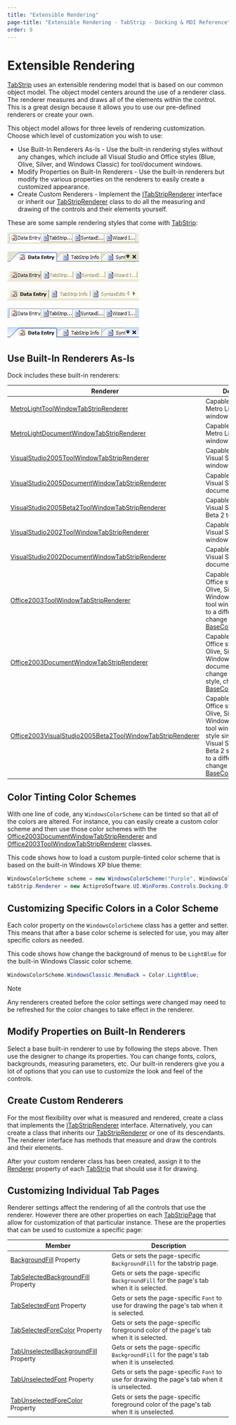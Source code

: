 ```yaml
---
title: "Extensible Rendering"
page-title: "Extensible Rendering - TabStrip - Docking & MDI Reference"
order: 9
---
```

# Extensible Rendering

[TabStrip](xref:ActiproSoftware.UI.WinForms.Controls.Docking.TabStrip) uses an extensible rendering model that is based on our common object model.  The object model centers around the use of a renderer class.  The renderer measures and draws all of the elements within the control.  This is a great design because it allows you to use our pre-defined renderers or create your own.

This object model allows for three levels of rendering customization.  Choose which level of customization you wish to use:

- Use Built-In Renderers As-Is - Use the built-in rendering styles without any changes, which include all Visual Studio and Office styles (Blue, Olive, Silver, and Windows Classic) for tool/document windows.
- Modify Properties on Built-In Renderers - Use the built-in renderers but modify the various properties on the renderers to easily create a customized appearance.
- Create Custom Renderers - Implement the [ITabStripRenderer](xref:ActiproSoftware.UI.WinForms.Controls.Docking.ITabStripRenderer) interface or inherit our [TabStripRenderer](xref:ActiproSoftware.UI.WinForms.Controls.Docking.TabStripRenderer) class to do all the measuring and drawing of the controls and their elements yourself.

These are some sample rendering styles that come with [TabStrip](xref:ActiproSoftware.UI.WinForms.Controls.Docking.TabStrip):

![Screenshot](../images/tabstrip-visual-studio-2005-tool-window.gif)

![Screenshot](../images/tabstrip-visual-studio-2005-document-window.gif)

![Screenshot](../images/tabstrip-visual-studio-2002-tool-window.gif)

![Screenshot](../images/tabstrip-visual-studio-2002-document-window.gif)

![Screenshot](../images/tabstrip-office-2003-tool-window.gif)

![Screenshot](../images/tabstrip-office-2003-document-window.gif)

## Use Built-In Renderers As-Is

Dock includes these built-in renderers:

| Renderer | Description |
|-----|-----|
| [MetroLightToolWindowTabStripRenderer](xref:ActiproSoftware.UI.WinForms.Controls.Docking.MetroLightToolWindowTabStripRenderer) | Capable of drawing a Metro Light tool window. |
| [MetroLightDocumentWindowTabStripRenderer](xref:ActiproSoftware.UI.WinForms.Controls.Docking.MetroLightDocumentWindowTabStripRenderer) | Capable of drawing a Metro Light document window. |
| [VisualStudio2005ToolWindowTabStripRenderer](xref:ActiproSoftware.UI.WinForms.Controls.Docking.VisualStudio2005ToolWindowTabStripRenderer) | Capable of drawing a Visual Studio 2005 tool window. |
| [VisualStudio2005DocumentWindowTabStripRenderer](xref:ActiproSoftware.UI.WinForms.Controls.Docking.VisualStudio2005DocumentWindowTabStripRenderer) | Capable of drawing a Visual Studio 2005 document window. |
| [VisualStudio2005Beta2ToolWindowTabStripRenderer](xref:ActiproSoftware.UI.WinForms.Controls.Docking.VisualStudio2005Beta2ToolWindowTabStripRenderer) | Capable of drawing a Visual Studio 2005 Beta 2 tool window. |
| [VisualStudio2002ToolWindowTabStripRenderer](xref:ActiproSoftware.UI.WinForms.Controls.Docking.VisualStudio2002ToolWindowTabStripRenderer) | Capable of drawing a Visual Studio 2002 tool window. |
| [VisualStudio2002DocumentWindowTabStripRenderer](xref:ActiproSoftware.UI.WinForms.Controls.Docking.VisualStudio2002DocumentWindowTabStripRenderer) | Capable of drawing a Visual Studio 2002 document window. |
| [Office2003ToolWindowTabStripRenderer](xref:ActiproSoftware.UI.WinForms.Controls.Docking.Office2003ToolWindowTabStripRenderer) | Capable of drawing all Office styles (Blue, Olive, Silver, and Windows Classic) for a tool window.  To change to a different style, change the [BaseColorSchemeType](xref:ActiproSoftware.UI.WinForms.Controls.Docking.Office2003ToolWindowTabStripRenderer.BaseColorSchemeType). |
| [Office2003DocumentWindowTabStripRenderer](xref:ActiproSoftware.UI.WinForms.Controls.Docking.Office2003DocumentWindowTabStripRenderer) | Capable of drawing all Office styles (Blue, Olive, Silver, and Windows Classic) for a document window.  To change to a different style, change the [BaseColorSchemeType](xref:ActiproSoftware.UI.WinForms.Controls.Docking.Office2003DocumentWindowTabStripRenderer.BaseColorSchemeType). |
| [Office2003VisualStudio2005Beta2ToolWindowTabStripRenderer](xref:ActiproSoftware.UI.WinForms.Controls.Docking.Office2003VisualStudio2005Beta2ToolWindowTabStripRenderer) | Capable of drawing all Office styles (Blue, Olive, Silver, and Windows Classic) for a tool window, using a style similar to the Visual Studio 2005 Beta 2 style.  To change to a different style, change the [BaseColorSchemeType](xref:ActiproSoftware.UI.WinForms.Controls.Docking.Office2003ToolWindowTabStripRenderer.BaseColorSchemeType). |

## Color Tinting Color Schemes

With one line of code, any `WindowsColorScheme` can be tinted so that all of the colors are altered.  For instance, you can easily create a custom color scheme and then use those color schemes with the [Office2003DocumentWindowTabStripRenderer](xref:ActiproSoftware.UI.WinForms.Controls.Docking.Office2003DocumentWindowTabStripRenderer) and [Office2003ToolWindowTabStripRenderer](xref:ActiproSoftware.UI.WinForms.Controls.Docking.Office2003ToolWindowTabStripRenderer) classes.

This code shows how to load a custom purple-tinted color scheme that is based on the built-in Windows XP blue theme:

```csharp
WindowsColorScheme scheme = new WindowsColorScheme("Purple", WindowsColorSchemeType.WindowsXPBlue, Color.Purple);
tabStrip.Renderer = new ActiproSoftware.UI.WinForms.Controls.Docking.Office2003DocumentWindowTabStripRenderer(scheme);
```

## Customizing Specific Colors in a Color Scheme

Each color property on the `WindowsColorScheme` class has a getter and setter.  This means that after a base color scheme is selected for use, you may alter specific colors as needed.

This code shows how change the background of menus to be `LightBlue` for the built-in Windows Classic color scheme.

```csharp
WindowsColorScheme.WindowsClassic.MenuBack = Color.LightBlue;
```

> [!NOTE]
> Any renderers created before the color settings were changed may need to be refreshed for the color changes to take effect in the renderer.

## Modify Properties on Built-In Renderers

Select a base built-in renderer to use by following the steps above.  Then use the designer to change its properties.  You can change fonts, colors, backgrounds, measuring parameters, etc.  Our built-in renderers give you a lot of options that you can use to customize the look and feel of the controls.

## Create Custom Renderers

For the most flexibility over what is measured and rendered, create a class that implements the [ITabStripRenderer](xref:ActiproSoftware.UI.WinForms.Controls.Docking.ITabStripRenderer) interface.  Alternatively, you can create a class that inherits our [TabStripRenderer](xref:ActiproSoftware.UI.WinForms.Controls.Docking.TabStripRenderer) or one of its descendants.  The renderer interface has methods that measure and draw the controls and their elements.

After your custom renderer class has been created, assign it to the [Renderer](xref:ActiproSoftware.UI.WinForms.Controls.Docking.TabStrip.Renderer) property of each [TabStrip](xref:ActiproSoftware.UI.WinForms.Controls.Docking.TabStrip) that should use it for drawing.

## Customizing Individual Tab Pages

Renderer settings affect the rendering of all the controls that use the renderer.  However there are other properties on each [TabStripPage](xref:ActiproSoftware.UI.WinForms.Controls.Docking.TabStripPage) that allow for customization of that particular instance.  These are the properties that can be used to customize a specific page:

| Member | Description |
|-----|-----|
| [BackgroundFill](xref:ActiproSoftware.UI.WinForms.Controls.Docking.TabStripPage.BackgroundFill) Property | Gets or sets the page-specific `BackgroundFill` for the tabstrip page. |
| [TabSelectedBackgroundFill](xref:ActiproSoftware.UI.WinForms.Controls.Docking.TabStripPage.TabSelectedBackgroundFill) Property | Gets or sets the page-specific `BackgroundFill` for the page's tab when it is selected. |
| [TabSelectedFont](xref:ActiproSoftware.UI.WinForms.Controls.Docking.TabStripPage.TabSelectedFont) Property | Gets or sets the page-specific `Font` to use for drawing the page's tab when it is selected. |
| [TabSelectedForeColor](xref:ActiproSoftware.UI.WinForms.Controls.Docking.TabStripPage.TabSelectedForeColor) Property | Gets or sets the page-specific foreground color of the page's tab when it is selected. |
| [TabUnselectedBackgroundFill](xref:ActiproSoftware.UI.WinForms.Controls.Docking.TabStripPage.TabUnselectedBackgroundFill) Property | Gets or sets the page-specific `BackgroundFill` for the page's tab when it is unselected. |
| [TabUnselectedFont](xref:ActiproSoftware.UI.WinForms.Controls.Docking.TabStripPage.TabUnselectedFont) Property | Gets or sets the page-specific `Font` to use for drawing the page's tab when it is unselected. |
| [TabUnselectedForeColor](xref:ActiproSoftware.UI.WinForms.Controls.Docking.TabStripPage.TabUnselectedForeColor) Property | Gets or sets the page-specific foreground color of the page's tab when it is unselected. |
